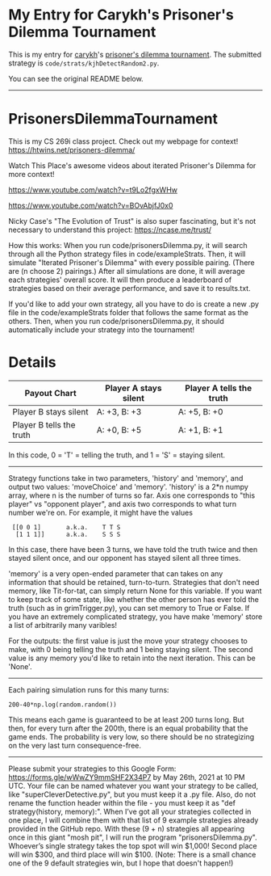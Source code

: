 # My Entry for Carykh's Prisoner's Dilemma Tournament

This is my entry for [carykh](https://www.youtube.com/user/carykh)'s [prisoner's dilemma tournament](https://www.youtube.com/watch?v=r2Fw_rms-mA).
The submitted strategy is `code/strats/kjhDetectRandom2.py`.

You can see the original README below.

---

# PrisonersDilemmaTournament

This is my CS 269i class project. Check out my webpage for context! https://htwins.net/prisoners-dilemma/

Watch This Place's awesome videos about iterated Prisoner's Dilemma for more context!

https://www.youtube.com/watch?v=t9Lo2fgxWHw

https://www.youtube.com/watch?v=BOvAbjfJ0x0

Nicky Case's "The Evolution of Trust" is also super fascinating, but it's not necessary to understand this project: https://ncase.me/trust/

How this works:
When you run code/prisonersDilemma.py, it will search through all the Python strategy files in code/exampleStrats. Then, it will simulate "Iterated Prisoner's Dilemma" with every possible pairing. (There are (n choose 2) pairings.) After all simulations are done, it will average each strategies' overall score. It will then produce a leaderboard of strategies based on their average performance, and save it to results.txt.

If you'd like to add your own strategy, all you have to do is create a new .py file in the code/exampleStrats folder that follows the same format as the others. Then, when you run code/prisonersDilemma.py, it should automatically include your strategy into the tournament!

# Details
| Payout Chart  | Player A stays silent | Player A tells the truth |
| ------------- | ------------- | ------------- |
| Player B stays silent  | A: +3, B: +3  | A: +5, B: +0  |
| Player B tells the truth  | A: +0, B: +5  | A: +1, B: +1  |

In this code, 0 = 'T' = telling the truth, and 1 = 'S' = staying silent.

---

Strategy functions take in two parameters, 'history' and 'memory', and output two values: 'moveChoice' and 'memory'. 'history' is a 2\*n numpy array, where n is the number of turns so far. Axis one corresponds to "this player" vs "opponent player", and axis two corresponds to what turn number we're on.
For example, it might have the values
```
 [[0 0 1]       a.k.a.    T T S
  [1 1 1]]      a.k.a.    S S S
```
In this case, there have been 3 turns, we have told the truth twice and then stayed silent once, and our opponent has stayed silent all three times.

'memory' is a very open-ended parameter that can takes on any information that should be retained, turn-to-turn. Strategies that don't need memory, like Tit-for-tat, can simply return None for this variable. If you want to keep track of some state, like whether the other person has ever told the truth (such as in grimTrigger.py), you can set memory to True or False. If you have an extremely complicated strategy, you have make 'memory' store a list of arbitrarily many varibles!

For the outputs: the first value is just the move your strategy chooses to make, with 0 being telling the truth and 1 being staying silent. The second value is any memory you'd like to retain into the next iteration. This can be 'None'.

---

Each pairing simulation runs for this many turns:
```
200-40*np.log(random.random())
```
This means each game is guaranteed to be at least 200 turns long. But then, for every turn after the 200th, there is an equal probability that the game ends. The probability is very low, so there should be no strategizing on the very last turn consequence-free.

---

Please submit your strategies to this Google Form: https://forms.gle/wWwZY9mmSHF2X34P7 by May 26th, 2021 at 10 PM UTC. Your file can be named whatever you want your strategy to be called, like "superCleverDetective.py", but you must keep it a .py file. Also, do not rename the function header within the file - you must keep it as "def strategy(history, memory):". When I’ve got all your strategies collected in one place, I will combine them with that list of 9 example strategies already provided in the GitHub repo. With these (9 + n) strategies all appearing once in this giant "mosh pit", I will run the program "prisonersDilemma.py". Whoever’s single strategy takes the top spot will win $1,000!  Second place will win $300, and third place will win $100. (Note: There is a small chance one of the 9 default strategies win, but I hope that doesn't happen!)

